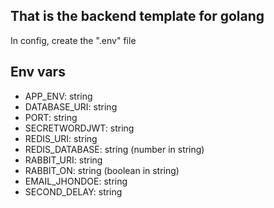 ## That is the backend template for golang
In config, create the ".env" file

## Env vars
- APP_ENV: string
- DATABASE_URI: string
- PORT: string
- SECRETWORDJWT: string
- REDIS_URI: string
- REDIS_DATABASE: string (number in string)
- RABBIT_URI: string
- RABBIT_ON: string (boolean in string)
- EMAIL_JHONDOE: string
- SECOND_DELAY: string